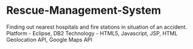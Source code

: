 # Rescue-Management-System
Finding out nearest hospitals and fire stations in situation of an accident.
Platform - Eclipse, DB2
Technology - HTML5, Javascript, JSP, HTML Geolocation API, Google Maps API
